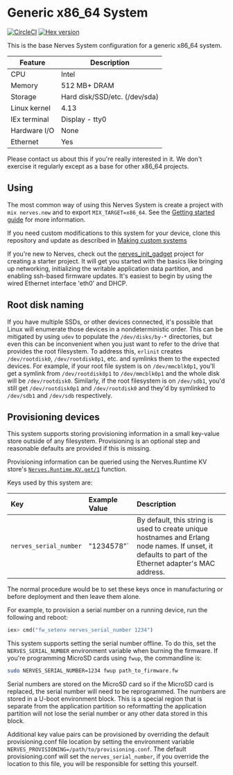 # Generic x86_64 System

[![CircleCI](https://circleci.com/gh/nerves-project/nerves_system_x86_64/tree/master.svg?style=svg)](https://circleci.com/gh/nerves-project/nerves_system_x86_64/tree/master)
[![Hex version](https://img.shields.io/hexpm/v/nerves_system_x86_64.svg "Hex version")](https://hex.pm/packages/nerves_system_x86_64)

This is the base Nerves System configuration for a generic x86_64 system.

| Feature              | Description                     |
| -------------------- | ------------------------------- |
| CPU                  | Intel                           |
| Memory               | 512 MB+ DRAM                    |
| Storage              | Hard disk/SSD/etc. (/dev/sda)   |
| Linux kernel         | 4.13                            |
| IEx terminal         | Display - tty0                  |
| Hardware I/O         | None                            |
| Ethernet             | Yes                             |

Please contact us about this if you're really interested in it. We don't
exercise it regularly except as a base for other x86_64 projects.

## Using

The most common way of using this Nerves System is create a project with `mix
nerves.new` and to export `MIX_TARGET=x86_64`. See the [Getting started
guide](https://hexdocs.pm/nerves/getting-started.html#creating-a-new-nerves-app)
for more information.

If you need custom modifications to this system for your device, clone this
repository and update as described in [Making custom
systems](https://hexdocs.pm/nerves/systems.html#customizing-your-own-nerves-system)

If you're new to Nerves, check out the
[nerves_init_gadget](https://github.com/nerves-project/nerves_init_gadget)
project for creating a starter project. It will get you started with the basics
like bringing up networking, initializing the writable application data
partition, and enabling ssh-based firmware updates.  It's easiest to begin by
using the wired Ethernet interface 'eth0' and DHCP.

## Root disk naming

If you have multiple SSDs, or other devices connected, it's
possible that Linux will enumerate those devices in a nondeterministic order.
This can be mitigated by using `udev` to populate the `/dev/disks/by-*`
directories, but even this can be inconvenient when you just want to refer to
the drive that provides the root filesystem. To address this, `erlinit` creates
`/dev/rootdisk0`, `/dev/rootdisk0p1`, etc. and symlinks them to the expected
devices. For example, if your root file system is on `/dev/mmcblk0p1`, you'll
get a symlink from `/dev/rootdisk0p1` to `/dev/mmcblk0p1` and the whole disk
will be `/dev/rootdisk0`. Similarly, if the root filesystem is on `/dev/sdb1`,
you'd still get `/dev/rootdisk0p1` and `/dev/rootdisk0` and they'd by symlinked
to `/dev/sdb1` and `/dev/sdb` respectively.

## Provisioning devices

This system supports storing provisioning information in a small key-value store
outside of any filesystem. Provisioning is an optional step and reasonable
defaults are provided if this is missing.

Provisioning information can be queried using the Nerves.Runtime KV store's
[`Nerves.Runtime.KV.get/1`](https://hexdocs.pm/nerves_runtime/Nerves.Runtime.KV.html#get/1)
function.

Keys used by this system are:

Key                    | Example Value     | Description
:--------------------- | :---------------- | :----------
`nerves_serial_number` | "1234578"`        | By default, this string is used to create unique hostnames and Erlang node names. If unset, it defaults to part of the Ethernet adapter's MAC address.

The normal procedure would be to set these keys once in manufacturing or before
deployment and then leave them alone.

For example, to provision a serial number on a running device, run the following
and reboot:

```elixir
iex> cmd("fw_setenv nerves_serial_number 1234")
```

This system supports setting the serial number offline. To do this, set the
`NERVES_SERIAL_NUMBER` environment variable when burning the firmware. If you're
programming MicroSD cards using `fwup`, the commandline is:

```sh
sudo NERVES_SERIAL_NUMBER=1234 fwup path_to_firmware.fw
```

Serial numbers are stored on the MicroSD card so if the MicroSD card is
replaced, the serial number will need to be reprogrammed. The numbers are stored
in a U-boot environment block. This is a special region that is separate from
the application partition so reformatting the application partition will not
lose the serial number or any other data stored in this block.

Additional key value pairs can be provisioned by overriding the default provisioning.conf
file location by setting the environment variable 
`NERVES_PROVISIONING=/path/to/provisioning.conf`. The default provisioning.conf
will set the `nerves_serial_number`, if you override the location to this file,
you will be responsible for setting this yourself.
